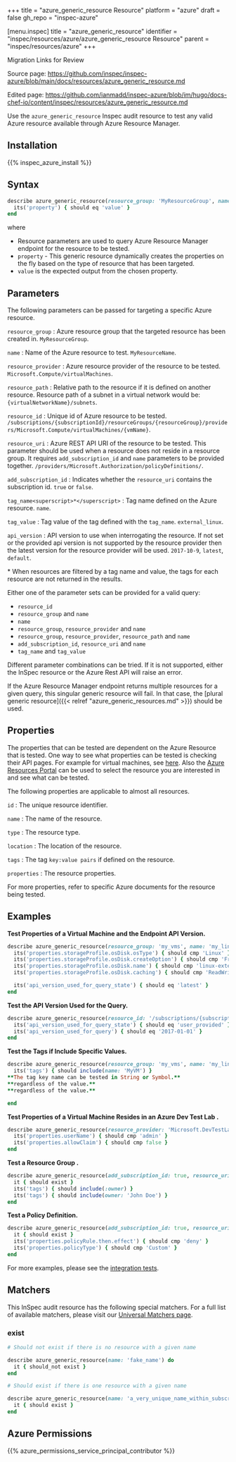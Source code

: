 +++
title = "azure_generic_resource Resource"
platform = "azure"
draft = false
gh_repo = "inspec-azure"

[menu.inspec]
title = "azure_generic_resource"
identifier = "inspec/resources/azure/azure_generic_resource Resource"
parent = "inspec/resources/azure"
+++

<div class="admonition-note">
<p class="admonition-note-title">Migration Links for Review</p>
<div class="admonition-note-text">
<p>Source page: <a href="https://github.com/inspec/inspec-azure/blob/main/docs/resources/azure_generic_resource.md">https://github.com/inspec/inspec-azure/blob/main/docs/resources/azure_generic_resource.md</a></p>
<p>Edited page: <a href="https://github.com/ianmadd/inspec-azure/blob/im/hugo/docs-chef-io/content/inspec/resources/azure_generic_resource.md">https://github.com/ianmadd/inspec-azure/blob/im/hugo/docs-chef-io/content/inspec/resources/azure_generic_resource.md</a></p>
</div>
</div>


Use the `azure_generic_resource` Inspec audit resource to test any valid Azure resource available through Azure Resource Manager. 

## Installation

{{% inspec_azure_install %}}

## Syntax

```ruby
describe azure_generic_resource(resource_group: 'MyResourceGroup', name: 'MyResource') do
  its('property') { should eq 'value' }
end
```

where

* Resource parameters are used to query Azure Resource Manager endpoint for the resource to be tested.
* `property` - This generic resource dynamically creates the properties on the fly based on the type of resource that has been targeted.
* `value` is the expected output from the chosen property.

## Parameters

The following parameters can be passed for targeting a specific Azure resource.

`resource_group`
: Azure resource group that the targeted resource has been created in. `MyResourceGroup`.

`name`
: Name of the Azure resource to test. `MyResourceName`.

`resource_provider`
: Azure resource provider of the resource to be tested. `Microsoft.Compute/virtualMachines`.

`resource_path`
: Relative path to the resource if it is defined on another resource. Resource path of a subnet in a virtual network would be: `{virtualNetworkName}/subnets`.

`resource_id`
: Unique id of Azure resource to be tested. `/subscriptions/{subscriptionId}/resourceGroups/{resourceGroup}/providers/Microsoft.Compute/virtualMachines/{vmName}`.

`resource_uri`
: Azure REST API URI of the resource to be tested. This parameter should be used when a resource does not reside in a resource group. It requires `add_subscription_id` and `name` parameters to be provided together. `/providers/Microsoft.Authorization/policyDefinitions/`.

`add_subscription_id`
: Indicates whether the `resource_uri` contains the subscription id. `true` or `false`.

`tag_name<superscript>*</superscript>`
: Tag name defined on the Azure resource. `name`.

`tag_value`
: Tag value of the tag defined with the `tag_name`. `external_linux`.

`api_version`
: API version to use when interrogating the resource. If not set or the provided api version is not supported by the resource provider then the latest version for the resource provider will be used. `2017-10-9`, `latest`, `default`.

<superscript>*</superscript> When resources are filtered by a tag name and value, the tags for each resource are not returned in the results.

Either one of the parameter sets can be provided for a valid query:
- `resource_id`
- `resource_group` and `name`
- `name`
- `resource_group`, `resource_provider` and `name`
- `resource_group`, `resource_provider`, `resource_path` and `name`
- `add_subscription_id`, `resource_uri` and `name`
- `tag_name` and `tag_value`

Different parameter combinations can be tried. If it is not supported, either the InSpec resource or the Azure Rest API will raise an error.

If the Azure Resource Manager endpoint returns multiple resources for a given query, this singular generic resource will fail. In that case, the [plural generic resource]({{< relref "azure_generic_resources.md" >}}) should be used. 

## Properties

The properties that can be tested are dependent on the Azure Resource that is tested. One way to see what properties can be tested is checking their API pages. For example for virtual machines, see [here](https://docs.microsoft.com/en-us/rest/api/compute/virtualmachines/get). 
Also the [Azure Resources Portal](https://resources.azure.com) can be used to select the resource you are interested in and see what can be tested.

The following properties are applicable to almost all resources.

`id`
: The unique resource identifier.

`name`
: The name of the resource.

`type`
: The resource type.

`location`
: The location of the resource.

`tags`
: The tag `key:value pairs` if defined on the resource.

`properties`
: The resource properties.

For more properties, refer to specific Azure documents for the resource being tested.

## Examples

**Test Properties of a Virtual Machine and the Endpoint API Version.**

```ruby
describe azure_generic_resource(resource_group: 'my_vms', name: 'my_linux_vm') do
  its('properties.storageProfile.osDisk.osType') { should cmp 'Linux' }
  its('properties.storageProfile.osDisk.createOption') { should cmp 'FromImage' }
  its('properties.storageProfile.osDisk.name') { should cmp 'linux-external-osdisk' }
  its('properties.storageProfile.osDisk.caching') { should cmp 'ReadWrite' }

  its('api_version_used_for_query_state') { should eq 'latest' }
end
```
**Test the API Version Used for the Query.**

```ruby
describe azure_generic_resource(resource_id: '/subscriptions/{subscriptionId}/resourceGroups/{resourceGroup}/providers/Microsoft.Compute/virtualMachines/{vmName}', api_version: '2017-01-01') do
  its('api_version_used_for_query_state') { should eq 'user_provided' }
  its('api_version_used_for_query') { should eq '2017-01-01' }
end
```
**Test the Tags if Include Specific Values.**

```ruby
describe azure_generic_resource(resource_group: 'my_vms', name: 'my_linux_vm') do
  its('tags') { should include(name: 'MyVM') }
**The tag key name can be tested in String or Symbol.**
**regardless of the value.**
**regardless of the value.**

end
```
**Test Properties of a Virtual Machine Resides in an Azure Dev Test Lab .**

```ruby
describe azure_generic_resource(resource_provider: 'Microsoft.DevTestLab/labs', resource_path: '{labName}/virtualmachines', resource_group: 'my_group', name: 'my_VM') do
  its('properties.userName') { should cmp 'admin' }
  its('properties.allowClaim') { should cmp false }
end
```
**Test a Resource Group .**

```ruby
describe azure_generic_resource(add_subscription_id: true, resource_uri: '/resourcegroups/', name: 'my_group') do
  it { should exist }
  its('tags') { should include(:owner) }
  its('tags') { should include(owner: 'John Doe') }
end
```
**Test a Policy Definition.**

```ruby
describe azure_generic_resource(add_subscription_id: true, resource_uri: 'providers/Microsoft.Authorization/policyDefinitions', name: 'my_policy') do
  it { should exist }
  its('properties.policyRule.then.effect') { should cmp 'deny' }
  its('properties.policyType') { should cmp 'Custom' }
end
```
For more examples, please see the [integration tests](/test/integration/verify/controls/azure_generic_resource.rb).

## Matchers

This InSpec audit resource has the following special matchers. For a full list of available matchers, please visit our [Universal Matchers page](https://www.inspec.io/docs/reference/matchers/).

### exist

```ruby
# Should not exist if there is no resource with a given name

describe azure_generic_resource(name: 'fake_name') do
  it { should_not exist }
end
```
```ruby
# Should exist if there is one resource with a given name

describe azure_generic_resource(name: 'a_very_unique_name_within_subscription') do
  it { should exist }
end
```

## Azure Permissions

{{% azure_permissions_service_principal_contributor %}}
